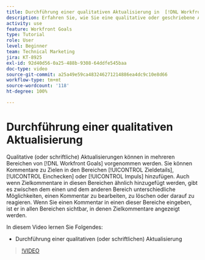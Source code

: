 ```yaml
---
title: Durchführung einer qualitativen Aktualisierung in  [!DNL Workfront Goals]
description: Erfahren Sie, wie Sie eine qualitative oder geschriebene Aktualisierung in [!DNL   Goals] vornehmen.
activity: use
feature: Workfront Goals
type: Tutorial
role: User
level: Beginner
team: Technical Marketing
jira: KT-8925
exl-id: 92d40d56-0a25-488b-9308-64ddfe545baa
doc-type: video
source-git-commit: a25a49e59ca483246271214886ea4dc9c10e8d66
workflow-type: tm+mt
source-wordcount: '118'
ht-degree: 100%

---
```


# Durchführung einer qualitativen Aktualisierung

Qualitative (oder schriftliche) Aktualisierungen können in mehreren Bereichen von [!DNL Workfront Goals] vorgenommen werden. Sie können Kommentare zu Zielen in den Bereichen [!UICONTROL Zieldetails], [!UICONTROL Einchecken] oder [!UICONTROL Impuls] hinzufügen. Auch wenn Zielkommentare in diesen Bereichen ähnlich hinzugefügt werden, gibt es zwischen dem einen und dem anderen Bereich unterschiedliche Möglichkeiten, einen Kommentar zu bearbeiten, zu löschen oder darauf zu reagieren. Wenn Sie einen Kommentar in einen dieser Bereiche eingeben, ist er in allen Bereichen sichtbar, in denen Zielkommentare angezeigt werden.

In diesem Video lernen Sie Folgendes:

* Durchführung einer qualitativen (oder schriftlichen) Aktualisierung

>[!VIDEO](https://video.tv.adobe.com/v/335197/?quality=12&learn=on)
